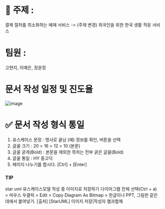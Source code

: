 # 💬 주제 : 

결제 절차를 최소화하는 예매 서비스 -> (주제 변경) 외국인을 위한 한국 생활 적응 서비스

# 팀원 : 
고현지, 이예은, 정윤정

# 문서 작성 일정 및 진도율

![image](https://github.com/user-attachments/assets/8d846edb-91a7-43b4-b4b2-ca5f9ac64efc)

# ✅ 문서 작성 형식 통일

1. 유스케이스 문장 : 명사로 끝남
  (예) 정보를 확인, 버튼을 선택
2. 글꼴 크기 : 20 > 16 > 12 > 10 (본문)
3. 글꼴 굵게(Bold) : 본문을 제외한 목차는 전부 굵은 글꼴(Bold)
4. 글꼴 통일 : HY 중고딕
5. 페이지 나누기를 합시다. [Ctrl] + [Enter]

### TIP

star uml 유스케이스모델 작성 중 이미지로 저장하기
다이어그램 전체 선택(Ctrl + a) > 마우스 우클릭 > Edit > Copy Diagram As Bitmap > 한글이나 PPT, 그림판 같은데에서 붙여넣기.
[출처] [StarUML] 이미지 저장|작성자 햄과함께
